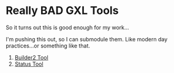 Really BAD GXL Tools
====================
So it turns out this is good enough for my work...

I'm pushing this out, so I can submodule them. Like modern day practices...or something like that.

1. [Builder2 Tool](03_Builder_2-0/Builder2.html)
2. [Status Tool](02_Stats/index.html)
